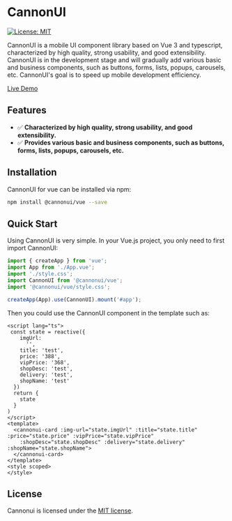 # CannonUI

[![License: MIT](https://img.shields.io/badge/license-MIT-green)](https://opensource.org/licenses/MIT)

CannonUI is a mobile UI component library based on Vue 3 and typescript, characterized by high quality, strong usability, and good extensibility. CannonUI is in the development stage and will gradually add various basic and business components, such as buttons, forms, lists, popups, carousels, etc. CannonUI's goal is to speed up mobile development efficiency.

[Live Demo](https://cannonmaster.github.io/cannonui-vue)

## Features

- ✅ **Characterized by high quality, strong usability, and good extensibility.**
- ✅ **Provides various basic and business components, such as buttons, forms, lists, popups, carousels, etc.**

## Installation

CannonUI for vue can be installed via npm:

```bash
npm install @cannonui/vue --save
```

## Quick Start

Using CannonUI is very simple. In your Vue.js project, you only need to first import CannonUI: 

```js
import { createApp } from 'vue';
import App from './App.vue';
import './style.css';
import CannonUI from '@cannonui/vue';
import '@cannonui/vue/style.css';

createApp(App).use(CannonUI).mount('#app');
```
Then you could use the CannonUI component in the template such as:

```vue
<script lang="ts">
 const state = reactive({
    imgUrl:
      '',
    title: 'test',
    price: '388',
    vipPrice: '368',
    shopDesc: 'test',
    delivery: 'test',
    shopName: 'test'
  })
  return {
    state
  }
)
</script>
<template>
  <cannonui-card :img-url="state.imgUrl" :title="state.title" :price="state.price" :vipPrice="state.vipPrice"
    :shopDesc="state.shopDesc" :delivery="state.delivery" :shopName="state.shopName">
  </cannonui-card>
</template>
<style scoped>
</style>
```

## License

Cannonui is licensed under the [MIT license](https://opensource.org/licenses/MIT).


